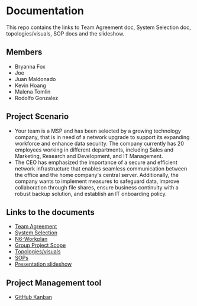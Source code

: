 # Documentation
This repo contains the links to Team Agreement doc, System Selection doc, topologies/visuals, SOP docs and the slideshow.
## Members
- Bryanna Fox
- Joe
- Juan Maldonado
- Kevin Hoang
- Malena Tomlin
- Rodolfo Gonzalez
## Project Scenario
- Your team is a MSP and has been selected by a growing technology company, that is in need of a network upgrade to support its expanding workforce and enhance data security. The company currently has 20 employees working in different departments, including Sales and Marketing, Research and Development, and IT Management.
- The CEO has emphasized the importance of a secure and efficient network infrastructure that enables seamless communication between the office and the home company's central server. Additionally, the company wants to implement measures to safeguard data, improve collaboration through file shares, ensure business continuity with a robust backup solution, and establish an IT onboarding policy.
## Links to the documents
- [Team Agreement](https://docs.google.com/document/d/1usAlUzdkj-DSUMcTZY8vzHKFRInCFi6YcCNU5hMaTR0/edit?usp=sharing)
- [System Selection](https://docs.google.com/document/d/1alUfCmO-qBqiFE1PLcgP6ahBMAEvXCUF3qXl6pq-kF8/edit?usp=sharing)
- [N6-Workplan](https://docs.google.com/document/d/1aSliyZWlAQEhRg9GGIbUTD1porbtr4dG4lyRIsfA7n8/edit)
- [Group Project Scope](https://docs.google.com/document/d/14UBVCUL1X0nvEUg7fdsOQ5QA0pH6t3GCIAWb_pURduY/edit)
- [Topologies/visuals](https://docs.google.com/document/d/1SWt4pthdXoQJVoIUGZsRapfWz0Bg0UO487LXgpkVuHs/edit?usp=sharing)
- [SOPs](https://drive.google.com/drive/folders/17moj7z8h5GPdmkESnLrVZx_abdHmsdbl)
- [Presentation slideshow](https://docs.google.com/presentation/d/1dNbxA-EuMBB72DUzhk15mHWGjMFbVPRAyRoQND0fu-0/edit?usp=sharing)
## Project Management tool
- [GitHub Kanban](https://github.com/orgs/N6-Solutions/projects/1)
